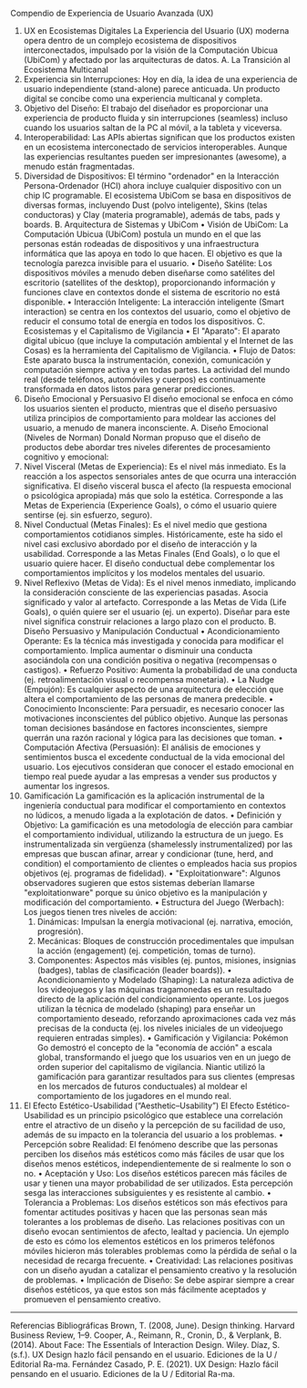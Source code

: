 Compendio de Experiencia de Usuario Avanzada (UX)
1. UX en Ecosistemas Digitales
La Experiencia del Usuario (UX) moderna opera dentro de un complejo ecosistema de dispositivos interconectados, impulsado por la visión de la Computación Ubicua (UbiCom) y afectado por las arquitecturas de datos.
A. La Transición al Ecosistema Multicanal
1. Experiencia sin Interrupciones: Hoy en día, la idea de una experiencia de usuario independiente (stand-alone) parece anticuada. Un producto digital se concibe como una experiencia multicanal y completa.
2. Objetivo del Diseño: El trabajo del diseñador es proporcionar una experiencia de producto fluida y sin interrupciones (seamless) incluso cuando los usuarios saltan de la PC al móvil, a la tableta y viceversa.
3. Interoperabilidad: Las APIs abiertas significan que los productos existen en un ecosistema interconectado de servicios interoperables. Aunque las experiencias resultantes pueden ser impresionantes (awesome), a menudo están fragmentadas.
4. Diversidad de Dispositivos: El término "ordenador" en la Interacción Persona-Ordenador (HCI) ahora incluye cualquier dispositivo con un chip IC programable. El ecosistema UbiCom se basa en dispositivos de diversas formas, incluyendo Dust (polvo inteligente), Skins (telas conductoras) y Clay (materia programable), además de tabs, pads y boards.
B. Arquitectura de Sistemas y UbiCom
• Visión de UbiCom: La Computación Ubicua (UbiCom) postula un mundo en el que las personas están rodeadas de dispositivos y una infraestructura informática que las apoya en todo lo que hacen. El objetivo es que la tecnología parezca invisible para el usuario.
• Diseño Satélite: Los dispositivos móviles a menudo deben diseñarse como satélites del escritorio (satellites of the desktop), proporcionando información y funciones clave en contextos donde el sistema de escritorio no está disponible.
• Interacción Inteligente: La interacción inteligente (Smart interaction) se centra en los contextos del usuario, como el objetivo de reducir el consumo total de energía en todos los dispositivos.
C. Ecosistemas y el Capitalismo de Vigilancia
• El "Aparato": El aparato digital ubicuo (que incluye la computación ambiental y el Internet de las Cosas) es la herramienta del Capitalismo de Vigilancia.
• Flujo de Datos: Este aparato busca la instrumentación, conexión, comunicación y computación siempre activa y en todas partes. La actividad del mundo real (desde teléfonos, automóviles y cuerpos) es continuamente transformada en datos listos para generar predicciones.
2. Diseño Emocional y Persuasivo
El diseño emocional se enfoca en cómo los usuarios sienten el producto, mientras que el diseño persuasivo utiliza principios de comportamiento para moldear las acciones del usuario, a menudo de manera inconsciente.
A. Diseño Emocional (Niveles de Norman)
Donald Norman propuso que el diseño de productos debe abordar tres niveles diferentes de procesamiento cognitivo y emocional:
1. Nivel Visceral (Metas de Experiencia): Es el nivel más inmediato. Es la reacción a los aspectos sensoriales antes de que ocurra una interacción significativa. El diseño visceral busca el afecto (la respuesta emocional o psicológica apropiada) más que solo la estética. Corresponde a las Metas de Experiencia (Experience Goals), o cómo el usuario quiere sentirse (ej. sin esfuerzo, seguro).
2. Nivel Conductual (Metas Finales): Es el nivel medio que gestiona comportamientos cotidianos simples. Históricamente, este ha sido el nivel casi exclusivo abordado por el diseño de interacción y la usabilidad. Corresponde a las Metas Finales (End Goals), o lo que el usuario quiere hacer. El diseño conductual debe complementar los comportamientos implícitos y los modelos mentales del usuario.
3. Nivel Reflexivo (Metas de Vida): Es el nivel menos inmediato, implicando la consideración consciente de las experiencias pasadas. Asocia significado y valor al artefacto. Corresponde a las Metas de Vida (Life Goals), o quién quiere ser el usuario (ej. un experto). Diseñar para este nivel significa construir relaciones a largo plazo con el producto.
B. Diseño Persuasivo y Manipulación Conductual
• Acondicionamiento Operante: Es la técnica más investigada y conocida para modificar el comportamiento. Implica aumentar o disminuir una conducta asociándola con una condición positiva o negativa (recompensas o castigos).
• Refuerzo Positivo: Aumenta la probabilidad de una conducta (ej. retroalimentación visual o recompensa monetaria).
• La Nudge (Empujón): Es cualquier aspecto de una arquitectura de elección que altera el comportamiento de las personas de manera predecible.
• Conocimiento Inconsciente: Para persuadir, es necesario conocer las motivaciones inconscientes del público objetivo. Aunque las personas toman decisiones basándose en factores inconscientes, siempre querrán una razón racional y lógica para las decisiones que toman.
• Computación Afectiva (Persuasión): El análisis de emociones y sentimientos busca el excedente conductual de la vida emocional del usuario. Los ejecutivos consideran que conocer el estado emocional en tiempo real puede ayudar a las empresas a vender sus productos y aumentar los ingresos.
3. Gamificación
La gamificación es la aplicación instrumental de la ingeniería conductual para modificar el comportamiento en contextos no lúdicos, a menudo ligada a la explotación de datos.
• Definición y Objetivo: La gamificación es una metodología de elección para cambiar el comportamiento individual, utilizando la estructura de un juego. Es instrumentalizada sin vergüenza (shamelessly instrumentalized) por las empresas que buscan afinar, arrear y condicionar (tune, herd, and condition) el comportamiento de clientes o empleados hacia sus propios objetivos (ej. programas de fidelidad).
• "Exploitationware": Algunos observadores sugieren que estos sistemas deberían llamarse "exploitationware" porque su único objetivo es la manipulación y modificación del comportamiento.
• Estructura del Juego (Werbach): Los juegos tienen tres niveles de acción:
    1. Dinámicas: Impulsan la energía motivacional (ej. narrativa, emoción, progresión).
    2. Mecánicas: Bloques de construcción procedimentales que impulsan la acción (engagement) (ej. competición, tomas de turno).
    3. Componentes: Aspectos más visibles (ej. puntos, misiones, insignias (badges), tablas de clasificación (leader boards)).
• Acondicionamiento y Modelado (Shaping): La naturaleza adictiva de los videojuegos y las máquinas tragamonedas es un resultado directo de la aplicación del condicionamiento operante. Los juegos utilizan la técnica de modelado (shaping) para enseñar un comportamiento deseado, reforzando aproximaciones cada vez más precisas de la conducta (ej. los niveles iniciales de un videojuego requieren entradas simples).
• Gamificación y Vigilancia: Pokémon Go demostró el concepto de la "economía de acción" a escala global, transformando el juego que los usuarios ven en un juego de orden superior del capitalismo de vigilancia. Niantic utilizó la gamificación para garantizar resultados para sus clientes (empresas en los mercados de futuros conductuales) al moldear el comportamiento de los jugadores en el mundo real.
4. El Efecto Estético-Usabilidad (“Aesthetic–Usability”)
El Efecto Estético-Usabilidad es un principio psicológico que establece una correlación entre el atractivo de un diseño y la percepción de su facilidad de uso, además de su impacto en la tolerancia del usuario a los problemas.
• Percepción sobre Realidad: El fenómeno describe que las personas perciben los diseños más estéticos como más fáciles de usar que los diseños menos estéticos, independientemente de si realmente lo son o no.
• Aceptación y Uso: Los diseños estéticos parecen más fáciles de usar y tienen una mayor probabilidad de ser utilizados. Esta percepción sesga las interacciones subsiguientes y es resistente al cambio.
• Tolerancia a Problemas: Los diseños estéticos son más efectivos para fomentar actitudes positivas y hacen que las personas sean más tolerantes a los problemas de diseño. Las relaciones positivas con un diseño evocan sentimientos de afecto, lealtad y paciencia. Un ejemplo de esto es cómo los elementos estéticos en los primeros teléfonos móviles hicieron más tolerables problemas como la pérdida de señal o la necesidad de recarga frecuente.
• Creatividad: Las relaciones positivas con un diseño ayudan a catalizar el pensamiento creativo y la resolución de problemas.
• Implicación de Diseño: Se debe aspirar siempre a crear diseños estéticos, ya que estos son más fácilmente aceptados y promueven el pensamiento creativo.

--------------------------------------------------------------------------------
Referencias Bibliográficas
Brown, T. (2008, June). Design thinking. Harvard Business Review, 1–9.
Cooper, A., Reimann, R., Cronin, D., & Verplank, B. (2014). About Face: The Essentials of Interaction Design. Wiley.
Díaz, S. (s.f.). UX Design hazlo fácil pensando en el usuario. Ediciones de la U / Editorial Ra-ma.
Fernández Casado, P. E. (2021). UX Design: Hazlo fácil pensando en el usuario. Ediciones de la U / Editorial Ra-ma.
